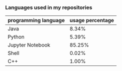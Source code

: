 ### Languages ​​used in my repositories

| programming language | usage percentage |
|-------------------|---------------|
| Java | 8.34% |
| Python | 5.39% |
| Jupyter Notebook | 85.25% |
| Shell | 0.02% |
| C++ | 1.00% |
